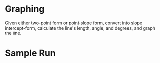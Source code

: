 # Graphing
Given either two-point form or point-slope form, convert into
slope intercept-form, calculate the line's length, angle, and degrees,
and graph the line.

# Sample Run
